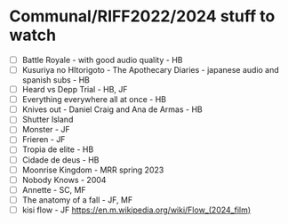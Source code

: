 # Communal/RIFF2022/2024 stuff to watch
- [ ] Battle Royale - with good audio quality - HB
- [ ] Kusuriya no HItorigoto - The Apothecary Diaries - japanese audio and spanish subs - HB
- [ ] Heard vs Depp Trial - HB, JF
- [ ] Everything everywhere all at once - HB
- [ ] Knives out - Daniel Craig and Ana de Armas - HB
- [ ] Shutter Island
- [ ] Monster - JF
- [ ] Frieren - JF
- [ ] Tropia de elite - HB
- [ ] Cidade de deus - HB
- [ ] Moonrise Kingdom - MRR spring 2023
- [ ] Nobody Knows - 2004
- [ ] Annette - SC, MF
- [ ] The anatomy of a fall - JF, MF
- [ ] kisi flow - JF https://en.m.wikipedia.org/wiki/Flow_(2024_film)
